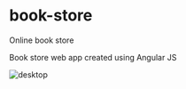 # book-store
Online book store 

Book store web app created using Angular JS

![desktop](https://cloud.githubusercontent.com/assets/19606911/19628917/031f6df6-9961-11e6-8c17-7e39d43e0e65.png)
